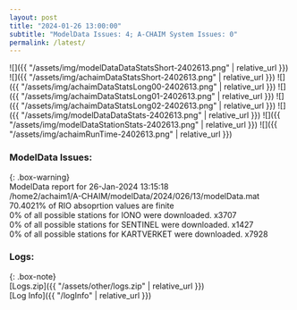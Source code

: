 ```yaml
---
layout: post
title: "2024-01-26 13:00:00"
subtitle: "ModelData Issues: 4; A-CHAIM System Issues: 0"
permalink: /latest/
---
```


![]({{ "/assets/img/modelDataDataStatsShort-2402613.png" | relative_url }})
![]({{ "/assets/img/achaimDataStatsShort-2402613.png" | relative_url }})
![]({{ "/assets/img/achaimDataStatsLong00-2402613.png" | relative_url }})
![]({{ "/assets/img/achaimDataStatsLong01-2402613.png" | relative_url }})
![]({{ "/assets/img/achaimDataStatsLong02-2402613.png" | relative_url }})
![]({{ "/assets/img/modelDataDataStats-2402613.png" | relative_url }})
![]({{ "/assets/img/modelDataStationStats-2402613.png" | relative_url }})
![]({{ "/assets/img/achaimRunTime-2402613.png" | relative_url }})


### ModelData Issues:  
  
{: .box-warning}  
 ModelData report for 26-Jan-2024 13:15:18   
 /home2/achaim1/A-CHAIM/modelData/2024/026/13/modelData.mat   
 70.4021% of RIO absoprtion values are finite   
 0% of all possible stations for IONO were downloaded. x3707   
 0% of all possible stations for SENTINEL were downloaded. x1427   
 0% of all possible stations for KARTVERKET were downloaded. x7928   
  


### Logs:  
  
{: .box-note}  
[Logs.zip]({{ "/assets/other/logs.zip" | relative_url }})  
[Log Info]({{ "/logInfo" | relative_url }})  
